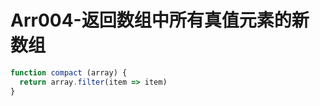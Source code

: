 # Arr004-返回数组中所有真值元素的新数组

```js
function compact (array) {
  return array.filter(item => item)
}
```
